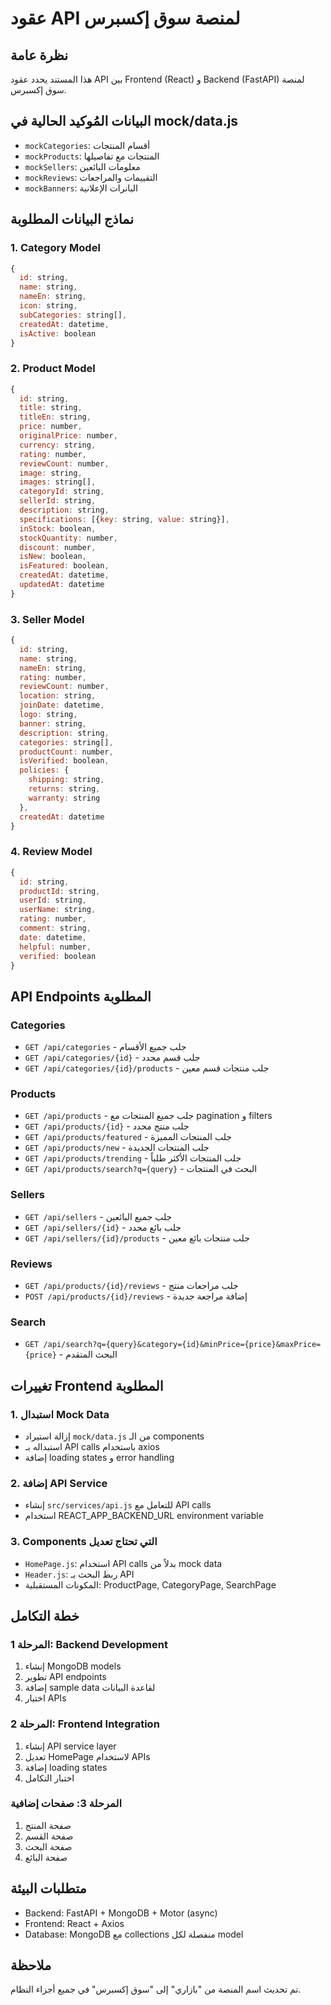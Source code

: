 # عقود API لمنصة سوق إكسبرس

## نظرة عامة
هذا المستند يحدد عقود API بين Frontend (React) و Backend (FastAPI) لمنصة سوق إكسبرس.

## البيانات المُوكيد الحالية في mock/data.js
- `mockCategories`: أقسام المنتجات
- `mockProducts`: المنتجات مع تفاصيلها
- `mockSellers`: معلومات البائعين
- `mockReviews`: التقييمات والمراجعات
- `mockBanners`: البانرات الإعلانية

## نماذج البيانات المطلوبة

### 1. Category Model
```javascript
{
  id: string,
  name: string,
  nameEn: string,
  icon: string,
  subCategories: string[],
  createdAt: datetime,
  isActive: boolean
}
```

### 2. Product Model
```javascript
{
  id: string,
  title: string,
  titleEn: string,
  price: number,
  originalPrice: number,
  currency: string,
  rating: number,
  reviewCount: number,
  image: string,
  images: string[],
  categoryId: string,
  sellerId: string,
  description: string,
  specifications: [{key: string, value: string}],
  inStock: boolean,
  stockQuantity: number,
  discount: number,
  isNew: boolean,
  isFeatured: boolean,
  createdAt: datetime,
  updatedAt: datetime
}
```

### 3. Seller Model
```javascript
{
  id: string,
  name: string,
  nameEn: string,
  rating: number,
  reviewCount: number,
  location: string,
  joinDate: datetime,
  logo: string,
  banner: string,
  description: string,
  categories: string[],
  productCount: number,
  isVerified: boolean,
  policies: {
    shipping: string,
    returns: string,
    warranty: string
  },
  createdAt: datetime
}
```

### 4. Review Model
```javascript
{
  id: string,
  productId: string,
  userId: string,
  userName: string,
  rating: number,
  comment: string,
  date: datetime,
  helpful: number,
  verified: boolean
}
```

## API Endpoints المطلوبة

### Categories
- `GET /api/categories` - جلب جميع الأقسام
- `GET /api/categories/{id}` - جلب قسم محدد
- `GET /api/categories/{id}/products` - جلب منتجات قسم معين

### Products
- `GET /api/products` - جلب جميع المنتجات مع pagination و filters
- `GET /api/products/{id}` - جلب منتج محدد
- `GET /api/products/featured` - جلب المنتجات المميزة
- `GET /api/products/new` - جلب المنتجات الجديدة
- `GET /api/products/trending` - جلب المنتجات الأكثر طلباً
- `GET /api/products/search?q={query}` - البحث في المنتجات

### Sellers
- `GET /api/sellers` - جلب جميع البائعين
- `GET /api/sellers/{id}` - جلب بائع محدد
- `GET /api/sellers/{id}/products` - جلب منتجات بائع معين

### Reviews
- `GET /api/products/{id}/reviews` - جلب مراجعات منتج
- `POST /api/products/{id}/reviews` - إضافة مراجعة جديدة

### Search
- `GET /api/search?q={query}&category={id}&minPrice={price}&maxPrice={price}` - البحث المتقدم

## تغييرات Frontend المطلوبة

### 1. استبدال Mock Data
- إزالة استيراد `mock/data.js` من الـ components
- استبداله بـ API calls باستخدام axios
- إضافة loading states و error handling

### 2. إضافة API Service
- إنشاء `src/services/api.js` للتعامل مع API calls
- استخدام REACT_APP_BACKEND_URL environment variable

### 3. Components التي تحتاج تعديل
- `HomePage.js`: استخدام API calls بدلاً من mock data
- `Header.js`: ربط البحث بـ API
- المكونات المستقبلية: ProductPage, CategoryPage, SearchPage

## خطة التكامل

### المرحلة 1: Backend Development
1. إنشاء MongoDB models
2. تطوير API endpoints
3. إضافة sample data لقاعدة البيانات
4. اختبار APIs

### المرحلة 2: Frontend Integration
1. إنشاء API service layer
2. تعديل HomePage لاستخدام APIs
3. إضافة loading states
4. اختبار التكامل

### المرحلة 3: صفحات إضافية
1. صفحة المنتج
2. صفحة القسم
3. صفحة البحث
4. صفحة البائع

## متطلبات البيئة
- Backend: FastAPI + MongoDB + Motor (async)
- Frontend: React + Axios
- Database: MongoDB مع collections منفصلة لكل model

## ملاحظة
تم تحديث اسم المنصة من "بازاري" إلى "سوق إكسبرس" في جميع أجزاء النظام.